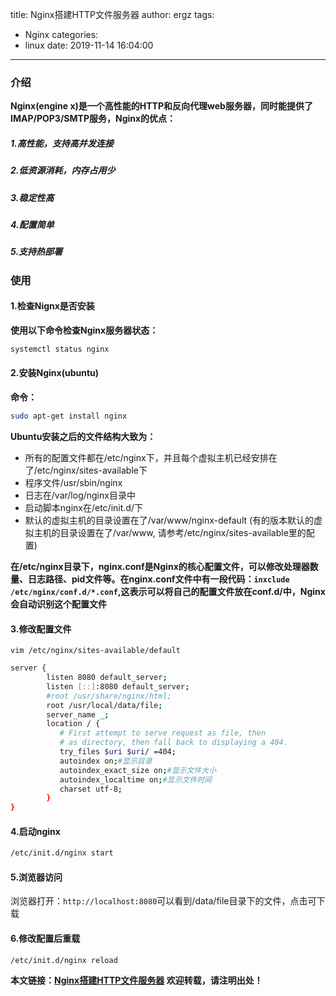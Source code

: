 title: Nginx搭建HTTP文件服务器
author: ergz
tags:
  - Nginx
categories:
  - linux
date: 2019-11-14 16:04:00
---
### 介绍
**Nginx(engine x)是一个高性能的HTTP和反向代理web服务器，同时能提供了IMAP/POP3/SMTP服务，Nginx的优点：**

##### 1.高性能，支持高并发连接
##### 2.低资源消耗，内存占用少
##### 3.稳定性高
##### 4.配置简单
##### 5.支持热部署
<!-- more -->

### 使用
#### 1.检查Nignx是否安装
**使用以下命令检查Nginx服务器状态：**
```bash
systemctl status nginx
```
#### 2.安装Nginx(ubuntu)
**命令：**
```bash
sudo apt-get install nginx
```
**Ubuntu安装之后的文件结构大致为：**
*	所有的配置文件都在/etc/nginx下，并且每个虚拟主机已经安排在了/etc/nginx/sites-available下
*	程序文件/usr/sbin/nginx
*	日志在/var/log/nginx目录中
*	启动脚本nginx在/etc/init.d/下
*	默认的虚拟主机的目录设置在了/var/www/nginx-default (有的版本默认的虚拟主机的目录设置在了/var/www, 请参考/etc/nginx/sites-available里的配置)

**在/etc/nginx目录下，nginx.conf是Nginx的核心配置文件，可以修改处理器数量、日志路径、pid文件等。在nginx.conf文件中有一段代码：`inxclude /etc/nginx/conf.d/*.conf`,这表示可以将自己的配置文件放在conf.d/中，Nginx会自动识别这个配置文件**
#### 3.修改配置文件
`vim /etc/nginx/sites-available/default`
```bash
server {
        listen 8080 default_server;
        listen [::]:8080 default_server;
        #root /usr/share/nginx/html;
        root /usr/local/data/file;
        server_name _;
        location / {
           # First attempt to serve request as file, then
           # as directory, then fall back to displaying a 404.
           try_files $uri $uri/ =404;
           autoindex on;#显示目录
           autoindex_exact_size on;#显示文件大小
           autoindex_localtime on;#显示文件时间
           charset utf-8;
        }
}
```
#### 4.启动nginx
```bash
/etc/init.d/nginx start
```
#### 5.浏览器访问
浏览器打开：`http://localhost:8080`可以看到/data/file目录下的文件，点击可下载

#### 6.修改配置后重载
```bash
/etc/init.d/nginx reload
```

**本文链接：[Nginx搭建HTTP文件服务器](http://www.ergzcode.com/2019/11/14/nginx-build-http-file-system.html)
欢迎转载，请注明出处！**